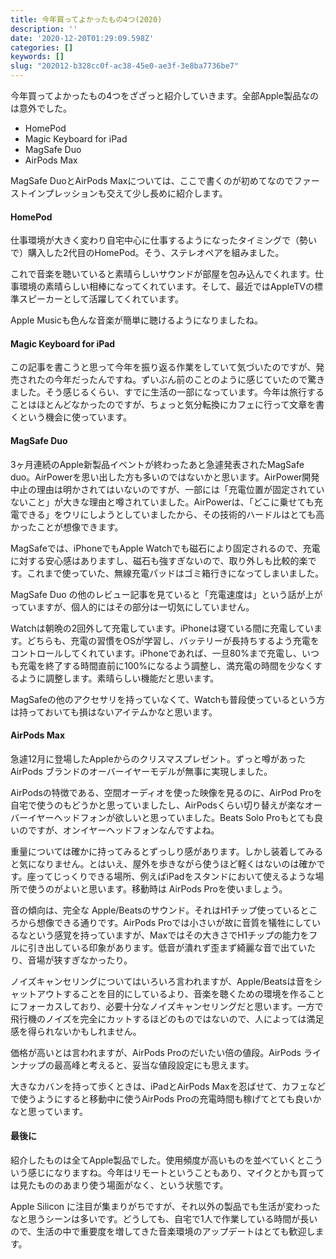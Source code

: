 ```yaml
---
title: 今年買ってよかったもの4つ(2020)
description: ''
date: '2020-12-20T01:29:09.598Z'
categories: []
keywords: []
slug: "202012-b328cc0f-ac38-45e0-ae3f-3e8ba7736be7"
---
```

今年買ってよかったもの4つをざざっと紹介していきます。全部Apple製品なのは意外でした。

*   HomePod
*   Magic Keyboard for iPad
*   MagSafe Duo
*   AirPods Max

MagSafe DuoとAirPods Maxについては、ここで書くのが初めてなのでファーストインプレッションも交えて少し長めに紹介します。

#### HomePod

仕事環境が大きく変わり自宅中心に仕事するようになったタイミングで（勢いで）購入した2代目のHomePod。そう、ステレオペアを組みました。

これで音楽を聴いていると素晴らしいサウンドが部屋を包み込んでくれます。仕事環境の素晴らしい相棒になってくれています。そして、最近ではAppleTVの標準スピーカーとして活躍してくれています。

Apple Musicも色んな音楽が簡単に聴けるようになりましたね。

#### Magic Keyboard for iPad

この記事を書こうと思って今年を振り返る作業をしていて気づいたのですが、発売されたの今年だったんですね。ずいぶん前のことのように感じていたので驚きました。そう感じるくらい、すでに生活の一部になっています。今年は旅行することはほとんどなかったのですが、ちょっと気分転換にカフェに行って文章を書くという機会に使っています。

#### MagSafe Duo

3ヶ月連続のApple新製品イベントが終わったあと急遽発表されたMagSafe duo。AirPowerを思い出した方も多いのではないかと思います。AirPower開発中止の理由は明かされてはいないのですが、一部には「充電位置が固定されていないこと」が大きな理由と噂されていました。AirPowerは、「どこに乗せても充電できる」をウリにしようとしていましたから、その技術的ハードルはとても高かったことが想像できます。

MagSafeでは、iPhoneでもApple Watchでも磁石により固定されるので、充電に対する安心感はありますし、磁石も強すぎないので、取り外しも比較的楽です。これまで使っていた、無線充電パッドはゴミ箱行きになってしまいました。

MagSafe Duo の他のレビュー記事を見ていると「充電速度は」という話が上がっていますが、個人的にはその部分は一切気にしていません。

Watchは朝晩の2回外して充電しています。iPhoneは寝ている間に充電しています。どちらも、充電の習慣をOSが学習し、バッテリーが長持ちするよう充電をコントロールしてくれています。iPhoneであれば、一旦80%まで充電し、いつも充電を終了する時間直前に100%になるよう調整し、満充電の時間を少なくするように調整します。素晴らしい機能だと思います。

MagSafeの他のアクセサリを持っていなくて、Watchも普段使っているという方は持っておいても損はないアイテムかなと思います。

#### AirPods Max

急遽12月に登場したAppleからのクリスマスプレゼント。ずっと噂があった AirPods ブランドのオーバーイヤーモデルが無事に実現しました。

AirPodsの特徴である、空間オーディオを使った映像を見るのに、AirPod Proを自宅で使うのもどうかと思っていましたし、AirPodsくらい切り替えが楽なオーバーイヤーヘッドフォンが欲しいと思っていました。Beats Solo Proもとても良いのですが、オンイヤーヘッドフォンなんですよね。

重量については確かに持ってみるとずっしり感があります。しかし装着してみると気になりません。とはいえ、屋外を歩きながら使うほど軽くはないのは確かです。座ってじっくりできる場所、例えばiPadをスタンドにおいて使えるような場所で使うのがよいと思います。移動時は AirPods Proを使いましょう。

音の傾向は、完全な Apple/Beatsのサウンド。それはH1チップ使っているところから想像できる通りです。AirPods Proでは小さいが故に音質を犠牲にしているなという感覚を持っていますが、Maxではその大きさでH1チップの能力をフルに引き出している印象があります。低音が潰れず歪まず綺麗な音で出ていたり、音場が狭すぎなかったり。

ノイズキャンセリングについてはいろいろ言われますが、Apple/Beatsは音をシャットアウトすることを目的にしているより、音楽を聴くための環境を作ることにフォーカスしており、必要十分なノイズキャンセリングだと思います。一方で飛行機のノイズを完全にカットするほどのものではないので、人によっては満足感を得られないかもしれません。

価格が高いとは言われますが、AirPods Proのだいたい倍の値段。AirPods ラインナップの最高峰と考えると、妥当な値段設定にも思えます。

大きなカバンを持って歩くときは、iPadとAirPods Maxを忍ばせて、カフェなどで使うようにすると移動中に使うAirPods Proの充電時間も稼げてとても良いかなと思っています。

#### 最後に

紹介したものは全てApple製品でした。使用頻度が高いものを並べていくとこういう感じになりますね。今年はリモートということもあり、マイクとかも買っては見たもののあまり使う場面がなく、という状態です。

Apple Silicon に注目が集まりがちですが、それ以外の製品でも生活が変わったなと思うシーンは多いです。どうしても、自宅で1人で作業している時間が長いので、生活の中で重要度を増してきた音楽環境のアップデートはとても歓迎します。